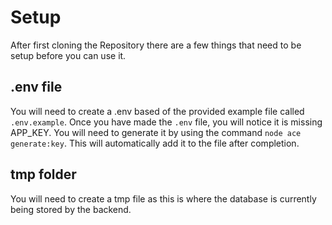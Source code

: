 # Setup
After first cloning the Repository there are a few things that need to be setup before you can use it.

## .env file
You will need to create a .env based of the provided example file called `.env.example`. Once you have made the `.env` file, you will notice it is missing APP_KEY. You will need to generate it by using the command `node ace generate:key`. This will automatically add it to the file after completion.

## tmp folder
You will need to create a tmp file as this is where the database is currently being stored by the backend.
